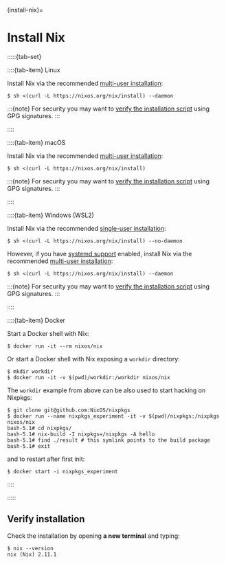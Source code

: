 (install-nix)=

# Install Nix

:::::{tab-set}

::::{tab-item} Linux

Install Nix via the recommended [multi-user installation]:

```shell-session
$ sh <(curl -L https://nixos.org/nix/install) --daemon
```

:::{note}
For security you may want to [verify the installation script] using GPG signatures.
:::

::::

::::{tab-item} macOS

Install Nix via the recommended [multi-user installation]:

```shell-session
$ sh <(curl -L https://nixos.org/nix/install)
```

:::{note}
For security you may want to [verify the installation script] using GPG signatures.
:::

::::

::::{tab-item} Windows (WSL2)

Install Nix via the recommended [single-user installation]:

```shell-session
$ sh <(curl -L https://nixos.org/nix/install) --no-daemon
```

However, if you have [systemd support] enabled, install Nix via the recommended [multi-user installation]:

```shell-session
$ sh <(curl -L https://nixos.org/nix/install) --daemon
```

:::{note}
For security you may want to [verify the installation script] using GPG signatures.
:::

[systemd support]: https://learn.microsoft.com/en-us/windows/wsl/wsl-config#systemd-support

::::

::::{tab-item} Docker

Start a Docker shell with Nix:

```shell-session
$ docker run -it --rm nixos/nix
```

Or start a Docker shell with Nix exposing a `workdir` directory:

```shell-session
$ mkdir workdir
$ docker run -it -v $(pwd)/workdir:/workdir nixos/nix
```

The `workdir` example from above can be also used to start hacking on Nixpkgs:

```shell-session
$ git clone git@github.com:NixOS/nixpkgs
$ docker run --name nixpkgs_experiment -it -v $(pwd)/nixpkgs:/nixpkgs nixos/nix
bash-5.1# cd nixpkgs/
bash-5.1# nix-build -I nixpkgs=/nixpkgs -A hello
bash-5.1# find ./result # this symlink points to the build package
bash-5.1# exit
```
and to restart after first init:
```shell-session
$ docker start -i nixpkgs_experiment
```

::::

:::::

## Verify installation

Check the installation by opening **a new terminal** and typing:

```shell-session
$ nix --version
nix (Nix) 2.11.1
```

[multi-user installation]: https://nixos.org/manual/nix/stable/installation/multi-user.html
[single-user installation]: https://nixos.org/manual/nix/stable/installation/single-user.html
[verify the installation script]: https://nixos.org/download.html#nix-verify-installation
